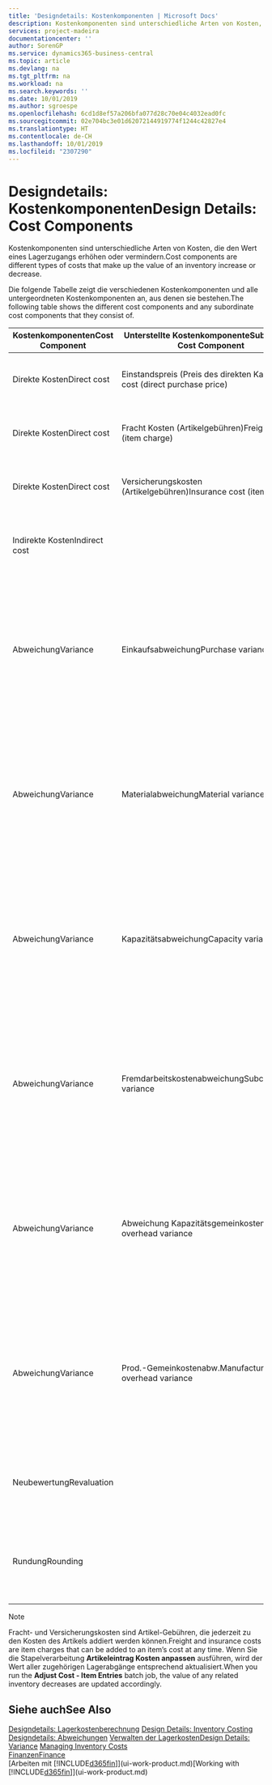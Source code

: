```yaml
---
title: 'Designdetails: Kostenkomponenten | Microsoft Docs'
description: Kostenkomponenten sind unterschiedliche Arten von Kosten, die den Wert eines Lagerzugangs erhöhen oder vermindern.
services: project-madeira
documentationcenter: ''
author: SorenGP
ms.service: dynamics365-business-central
ms.topic: article
ms.devlang: na
ms.tgt_pltfrm: na
ms.workload: na
ms.search.keywords: ''
ms.date: 10/01/2019
ms.author: sgroespe
ms.openlocfilehash: 6cd1d8ef57a206bfa077d28c70e04c4032ead0fc
ms.sourcegitcommit: 02e704bc3e01d62072144919774f1244c42827e4
ms.translationtype: HT
ms.contentlocale: de-CH
ms.lasthandoff: 10/01/2019
ms.locfileid: "2307290"
---
```

# <a name="design-details-cost-components"></a><span data-ttu-id="795da-103">Designdetails: Kostenkomponenten</span><span class="sxs-lookup"><span data-stu-id="795da-103">Design Details: Cost Components</span></span>
<span data-ttu-id="795da-104">Kostenkomponenten sind unterschiedliche Arten von Kosten, die den Wert eines Lagerzugangs erhöhen oder vermindern.</span><span class="sxs-lookup"><span data-stu-id="795da-104">Cost components are different types of costs that make up the value of an inventory increase or decrease.</span></span>  

 <span data-ttu-id="795da-105">Die folgende Tabelle zeigt die verschiedenen Kostenkomponenten und alle untergeordneten Kostenkomponenten an, aus denen sie bestehen.</span><span class="sxs-lookup"><span data-stu-id="795da-105">The following table shows the different cost components and any subordinate cost components that they consist of.</span></span>  

|<span data-ttu-id="795da-106">Kostenkomponenten</span><span class="sxs-lookup"><span data-stu-id="795da-106">Cost Component</span></span>|<span data-ttu-id="795da-107">Unterstellte Kostenkomponente</span><span class="sxs-lookup"><span data-stu-id="795da-107">Subordinate Cost Component</span></span>|<span data-ttu-id="795da-108">Description</span><span class="sxs-lookup"><span data-stu-id="795da-108">Description</span></span>|  
|--------------------|--------------------------------|---------------------------------------|  
|<span data-ttu-id="795da-109">Direkte Kosten</span><span class="sxs-lookup"><span data-stu-id="795da-109">Direct cost</span></span>|<span data-ttu-id="795da-110">Einstandspreis (Preis des direkten Kaufs)</span><span class="sxs-lookup"><span data-stu-id="795da-110">Unit cost (direct purchase price)</span></span>|<span data-ttu-id="795da-111">Kosten, die direkt auf das Kostenobjekt zurückzuführen sind.</span><span class="sxs-lookup"><span data-stu-id="795da-111">Cost that can be traced to a cost object.</span></span>|  
|<span data-ttu-id="795da-112">Direkte Kosten</span><span class="sxs-lookup"><span data-stu-id="795da-112">Direct cost</span></span>|<span data-ttu-id="795da-113">Fracht Kosten (Artikelgebühren)</span><span class="sxs-lookup"><span data-stu-id="795da-113">Freight cost (item charge)</span></span>|<span data-ttu-id="795da-114">Kosten, die direkt auf das Kostenobjekt zurückzuführen sind.</span><span class="sxs-lookup"><span data-stu-id="795da-114">Cost that can be traced to a cost object.</span></span>|  
|<span data-ttu-id="795da-115">Direkte Kosten</span><span class="sxs-lookup"><span data-stu-id="795da-115">Direct cost</span></span>|<span data-ttu-id="795da-116">Versicherungskosten (Artikelgebühren)</span><span class="sxs-lookup"><span data-stu-id="795da-116">Insurance cost (item charge)</span></span>|<span data-ttu-id="795da-117">Kosten, die direkt auf das Kostenobjekt zurückzuführen sind.</span><span class="sxs-lookup"><span data-stu-id="795da-117">Cost that can be traced to a cost object.</span></span>|  
|<span data-ttu-id="795da-118">Indirekte Kosten</span><span class="sxs-lookup"><span data-stu-id="795da-118">Indirect cost</span></span>||<span data-ttu-id="795da-119">Kosten, die nicht auf ein Kostenobjekt zurückzuführen sind.</span><span class="sxs-lookup"><span data-stu-id="795da-119">Cost that cannot be traced to a cost object.</span></span>|  
|<span data-ttu-id="795da-120">Abweichung</span><span class="sxs-lookup"><span data-stu-id="795da-120">Variance</span></span>|<span data-ttu-id="795da-121">Einkaufsabweichung</span><span class="sxs-lookup"><span data-stu-id="795da-121">Purchase variance</span></span>|<span data-ttu-id="795da-122">Der Unterschied zwischen tatsächlichen Kosten und dem Einstandspreis (fest), der nur für Artikel mit der Lagerabgangsmethode **Standard** gebucht wird.</span><span class="sxs-lookup"><span data-stu-id="795da-122">The difference between actual and standard costs, which is only posted for items using the **Standard** costing method.</span></span>|  
|<span data-ttu-id="795da-123">Abweichung</span><span class="sxs-lookup"><span data-stu-id="795da-123">Variance</span></span>|<span data-ttu-id="795da-124">Materialabweichung</span><span class="sxs-lookup"><span data-stu-id="795da-124">Material variance</span></span>|<span data-ttu-id="795da-125">Der Unterschied zwischen tatsächlichen Kosten und dem Einstandspreis (fest), der nur für Artikel mit der Lagerabgangsmethode **Standard** gebucht wird.</span><span class="sxs-lookup"><span data-stu-id="795da-125">The difference between actual and standard costs, which is only posted for items using the **Standard** costing method.</span></span>|  
|<span data-ttu-id="795da-126">Abweichung</span><span class="sxs-lookup"><span data-stu-id="795da-126">Variance</span></span>|<span data-ttu-id="795da-127">Kapazitätsabweichung</span><span class="sxs-lookup"><span data-stu-id="795da-127">Capacity variance</span></span>|<span data-ttu-id="795da-128">Der Unterschied zwischen tatsächlichen Kosten und dem Einstandspreis (fest), der nur für Artikel mit der Lagerabgangsmethode **Standard** gebucht wird.</span><span class="sxs-lookup"><span data-stu-id="795da-128">The difference between actual and standard costs, which is only posted for items using the **Standard** costing method.</span></span>|  
|<span data-ttu-id="795da-129">Abweichung</span><span class="sxs-lookup"><span data-stu-id="795da-129">Variance</span></span>|<span data-ttu-id="795da-130">Fremdarbeitskostenabweichung</span><span class="sxs-lookup"><span data-stu-id="795da-130">Subcontracted variance</span></span>|<span data-ttu-id="795da-131">Der Unterschied zwischen tatsächlichen Kosten und dem Einstandspreis (fest), der nur für Artikel mit der Lagerabgangsmethode **Standard** gebucht wird.</span><span class="sxs-lookup"><span data-stu-id="795da-131">The difference between actual and standard costs, which is only posted for items using the **Standard** costing method.</span></span>|  
|<span data-ttu-id="795da-132">Abweichung</span><span class="sxs-lookup"><span data-stu-id="795da-132">Variance</span></span>|<span data-ttu-id="795da-133">Abweichung Kapazitätsgemeinkosten</span><span class="sxs-lookup"><span data-stu-id="795da-133">Capacity overhead variance</span></span>|<span data-ttu-id="795da-134">Der Unterschied zwischen tatsächlichen Kosten und dem Einstandspreis (fest), der nur für Artikel mit der Lagerabgangsmethode **Standard** gebucht wird.</span><span class="sxs-lookup"><span data-stu-id="795da-134">The difference between actual and standard costs, which is only posted for items using the **Standard** costing method.</span></span>|  
|<span data-ttu-id="795da-135">Abweichung</span><span class="sxs-lookup"><span data-stu-id="795da-135">Variance</span></span>|<span data-ttu-id="795da-136">Prod.-Gemeinkostenabw.</span><span class="sxs-lookup"><span data-stu-id="795da-136">Manufacturing overhead variance</span></span>|<span data-ttu-id="795da-137">Der Unterschied zwischen tatsächlichen Kosten und dem Einstandspreis (fest), der nur für Artikel mit der Lagerabgangsmethode **Standard** gebucht wird.</span><span class="sxs-lookup"><span data-stu-id="795da-137">The difference between actual and standard costs, which is only posted for items using the **Standard** costing method.</span></span>|  
|<span data-ttu-id="795da-138">Neubewertung</span><span class="sxs-lookup"><span data-stu-id="795da-138">Revaluation</span></span>||<span data-ttu-id="795da-139">Eine Abschreibung oder ein Wertzuwachs für den aktuellen Lagerwert.</span><span class="sxs-lookup"><span data-stu-id="795da-139">A depreciation or appreciation of the current inventory value.</span></span>|  
|<span data-ttu-id="795da-140">Rundung</span><span class="sxs-lookup"><span data-stu-id="795da-140">Rounding</span></span>||<span data-ttu-id="795da-141">Restbeträge, die durch die Berechnung von Bestandsminderungen entstehen.</span><span class="sxs-lookup"><span data-stu-id="795da-141">Residuals caused by the way in which valuation of inventory decreases are calculated.</span></span>|  

> [!NOTE]  
>  <span data-ttu-id="795da-142">Fracht- und Versicherungskosten sind Artikel-Gebühren, die jederzeit zu den Kosten des Artikels addiert werden können.</span><span class="sxs-lookup"><span data-stu-id="795da-142">Freight and insurance costs are item charges that can be added to an item’s cost at any time.</span></span> <span data-ttu-id="795da-143">Wenn Sie die Stapelverarbeitung **Artikeleintrag Kosten anpassen** ausführen, wird der Wert aller zugehörigen Lagerabgänge entsprechend aktualisiert.</span><span class="sxs-lookup"><span data-stu-id="795da-143">When you run the **Adjust Cost - Item Entries** batch job, the value of any related inventory decreases are updated accordingly.</span></span>  

## <a name="see-also"></a><span data-ttu-id="795da-144">Siehe auch</span><span class="sxs-lookup"><span data-stu-id="795da-144">See Also</span></span>  
 <span data-ttu-id="795da-145">[Designdetails: Lagerkostenberechnung](design-details-inventory-costing.md) </span><span class="sxs-lookup"><span data-stu-id="795da-145">[Design Details: Inventory Costing](design-details-inventory-costing.md) </span></span>  
 <span data-ttu-id="795da-146">[Designdetails: Abweichungen](design-details-variance.md) [Verwalten der Lagerkosten](finance-manage-inventory-costs.md)</span><span class="sxs-lookup"><span data-stu-id="795da-146">[Design Details: Variance](design-details-variance.md) [Managing Inventory Costs](finance-manage-inventory-costs.md)</span></span>  
 [<span data-ttu-id="795da-147">Finanzen</span><span class="sxs-lookup"><span data-stu-id="795da-147">Finance</span></span>](finance.md)  
 <span data-ttu-id="795da-148">[Arbeiten mit [!INCLUDE[d365fin](includes/d365fin_md.md)]](ui-work-product.md)</span><span class="sxs-lookup"><span data-stu-id="795da-148">[Working with [!INCLUDE[d365fin](includes/d365fin_md.md)]](ui-work-product.md)</span></span>  
